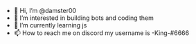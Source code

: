 - 👋 Hi, I’m @damster00
- 👀 I’m interested in building bots and coding them
- 🌱 I’m currently learning js
- 📫 How to reach me on discord my username is -King-#6666

<!---
damster00/damster00 is a ✨ special ✨ repository because its `README.md` (this file) appears on your GitHub profile.
You can click the Preview link to take a look at your changes.
--->
